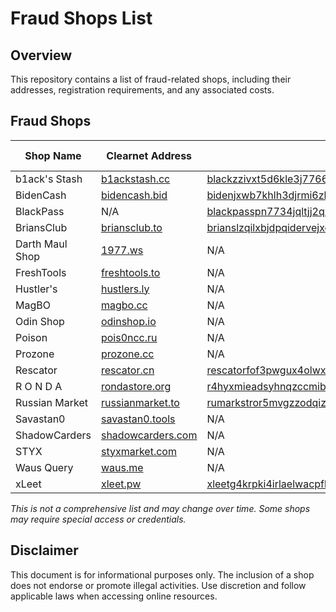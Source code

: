 # Fraud Shops List

## Overview
This repository contains a list of fraud-related shops, including their addresses, registration requirements, and any associated costs.

## Fraud Shops

| Shop Name | Clearnet Address | Onion Address | Mirrors | Registration Required | Cost of Registration |
|-----------|-----------------|---------------|---------|----------------------|----------------------|
| b1ack's Stash | [b1ackstash.cc](https://b1ackstash.cc) | [blackzzivxt5d6kle3j7766euoe3okjjnwg6cdwuk5pfypzlteryynyd.onion](http://blackzzivxt5d6kle3j7766euoe3okjjnwg6cdwuk5pfypzlteryynyd.onion/) | [1](https://b1ackstash.ru/) [2](https://blackstash.cc/) [3](https://blackstash.pw/) [4](https://b1ackstash.pw/) | Yes | N/A |
| BidenCash | [bidencash.bid](https://bidencash.bid/) | [bidenjxwb7khlh3djrmi6zkkmggiuoh6cnxll7my7uk25ohe27pcfryd.onion](http://bidenjxwb7khlh3djrmi6zkkmggiuoh6cnxll7my7uk25ohe27pcfryd.onion/) | [1](http://bidencjap2u4hmzh3vtqsyqc54uevcariczl56y7jah4lgof4xzxb5qd.onion/) [2](http://bidenftu426hwtotxe3vmvh3k45a5b2mr74jc77gct73fnykwvd2yoyd.onion/) [3](http://bidencmgrsuaypm4roj6bqe5cl77gqns5iamrfrnqvrqawu7epfga4ad.onion/) | Yes | N/A |
| BlackPass | N/A | [blackpasspn7734jqltjj2qx4qez5gcpcwujuugymky3lzcmmcfpzbyd.onion](http://blackpasspn7734jqltjj2qx4qez5gcpcwujuugymky3lzcmmcfpzbyd.onion/) | [1](https://blackpass.tw/) [2](https://black-pass.biz/) | Yes | N/A |
| BriansClub | [briansclub.to](https://briansclub.to/) | [brianslzqilxbjdpqidervejxeus55trednzyi5voayzl4tpett7u2ad.onion](http://brianslzqilxbjdpqidervejxeus55trednzyi5voayzl4tpett7u2ad.onion/) | N/A | Yes | N/A |
| Darth Maul Shop | [1977.ws](https://1977.ws/) | N/A | N/A | Yes | N/A |
| FreshTools | [freshtools.to](https://freshtools.to/) | N/A | N/A | Yes | N/A |
| Hustler's | [hustlers.ly](https://hustlers.ly/) | N/A | N/A | Yes | N/A |
| MagBO | [magbo.cc](https://magbo.cc/) | N/A | N/A | Yes | N/A |
| Odin Shop | [odinshop.io](https://odinshop.io/) | N/A | [1](https://odinshop.io/login) | Yes | N/A |
| Poison | [pois0ncc.ru](https://pois0ncc.ru/) | N/A | N/A | Yes | N/A |
| Prozone | [prozone.cc](https://prozone.cc/) | N/A | N/A | Yes | N/A |
| Rescator | [rescator.cn](https://rescator.cn/) | [rescatorfof3pwgux4olwxxcd22yjtuj72kmdltyr6tsr6jfohpnhead.onion](http://rescatorfof3pwgux4olwxxcd22yjtuj72kmdltyr6tsr6jfohpnhead.onion/) | N/A | Yes | N/A |
| R O N D A | [rondastore.org](https://www.rondastore.org/) | [r4hyxmieadsyhnqzccmib45qtwa3x74gpnp24ovicuiuc5jzj3jxj2ad.onion](http://r4hyxmieadsyhnqzccmib45qtwa3x74gpnp24ovicuiuc5jzj3jxj2ad.onion/) | N/A | Yes | N/A |
| Russian Market | [russianmarket.to](https://russianmarket.to/) | [rumarkstror5mvgzzodqizofkji3fna7lndfylmzeisj5tamqnwnr4ad.onion](http://rumarkstror5mvgzzodqizofkji3fna7lndfylmzeisj5tamqnwnr4ad.onion/) | [1](http://flydedxmmddhgt3vfhv6om63ra2u2x4jxginulhxb6nzcnj3wwgavwyd.onion/) [2](https://russianmarket.vc/) | Yes | N/A |
| Savastan0 | [savastan0.tools](https://savastan0.tools/) | N/A | N/A | Yes | N/A |
| ShadowCarders | [shadowcarders.com](https://shadowcarders.com/) | N/A | N/A | No | N/A |
| STYX | [styxmarket.com](https://styxmarket.com/) | N/A | N/A | Yes | N/A |
| Waus Query | [waus.me](https://waus.me/) | N/A | [1](https://waus.me/) | Yes | N/A |
| xLeet | [xleet.pw](https://xleet.pw/) | [xleetg4krpki4irlaelwacpfhfxnhpizuipxc7f3aztu7265fqvinfad.onion](http://xleetg4krpki4irlaelwacpfhfxnhpizuipxc7f3aztu7265fqvinfad.onion/) | N/A | Yes | N/A |

*This is not a comprehensive list and may change over time. Some shops may require special access or credentials.*

## Disclaimer
This document is for informational purposes only. The inclusion of a shop does not endorse or promote illegal activities. Use discretion and follow applicable laws when accessing online resources.
